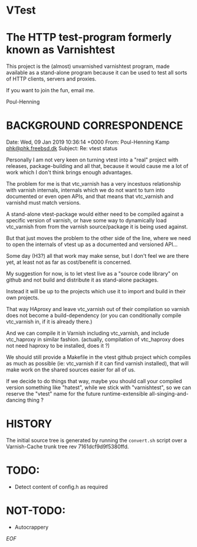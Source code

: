 # VTest 

# The HTTP test-program formerly known as Varnishtest

This project is the (almost) unvarnished varnishtest program, made
available as a stand-alone program because it can be used to test
all sorts of HTTP clients, servers and proxies.

If you want to join the fun, email me.

Poul-Henning

# BACKGROUND CORRESPONDENCE

   Date:    Wed, 09 Jan 2019 10:36:14 +0000
   From:    Poul-Henning Kamp <phk@phk.freebsd.dk>
   Subject: Re: vtest status

Personally I am not very keen on turning vtest into a "real" project
with releases, package-building and all that, because it would cause
me a lot of work which I don't think brings enough advantages.

The problem for me is that vtc_varnish has a very incestuos
relationship with varnish internals, internals which we do not want
to turn into documented or even open APIs, and that means that
vtc_varnish and varnishd must match versions.

A stand-alone vtest-package would either need to be compiled against
a specific version of varnish, or have some way to dynamically load
vtc_varnish from from the varnish source/package it is being used
against.

But that just moves the problem to the other side of the line, where
we need to open the internals of vtest up as a documented and
versioned API...

Some day (H3?) all that work may make sense, but I don't feel we
are there yet, at least not as far as cost/benefit is concerned.

My suggestion for now, is to let vtest live as a "source code
library" on github and not build and distribute it as stand-alone
packages.

Instead it will be up to the projects which use it to import
and build in their own projects.

That way HAproxy and leave vtc_varnish out of their compilation so
varnish does not become a build-dependency (or you can conditionally
compile vtc_varnish in, if it is already there.)

And we can compile it in Varnish including vtc_varnish, and include
vtc_haproxy in similar fashion. (actually, compilation of 
vtc_haproxy does not need haproxy to be installed, does it ?)

We should still provide a Makefile in the vtest github project which
compiles as much as possible (ie: vtc_varnish if it can find varnish
installed), that will make work on the shared sources easier for
all of us.

If we decide to do things that way, maybe you should call your
compiled version something like "hatest", while we stick with
"varnishtest", so we can reserve the "vtest" name for the future
runtime-extensible all-singing-and-dancing thing ?

# HISTORY

The initial source tree is generated by running the `convert.sh`
script over a Varnish-Cache trunk tree rev 7161dcf9d9f5380ffd.

# TODO:

* Detect content of config.h as required

# NOT-TODO:

* Autocrappery

*EOF*
